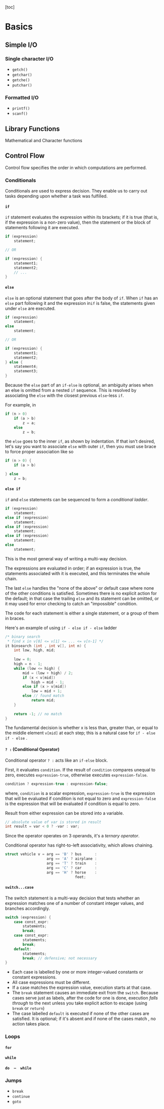 [toc]

# Basics

## Simple I/O

### Single character I/O

- `getch()`
- `getchar()`
- `getche()`
- `putchar()`

### Formatted I/O

- `printf()`
- `scanf()`

## Library Functions

Mathematical and Character functions

## Control Flow

Control flow specifies the order in which computations are performed.

### Conditionals

Conditionals are used to express decision. They enable us to carry out tasks depending upon whether a task was fulfilled.

#### `if`

`if` statement evaluates the expression within its brackets; if it is true (that is, if the expression is a non-zero value), then the statement or the block of statements following it are executed.

```c
if (expression)
    statement;

// OR

if (expression) {
    statement1;
    statement2;
    // ...
}
```



#### `else`

`else` is an optional statement that goes after the body of `if`. When  `if` has an `else`  part following it and the expression in`if` is false, the statements given under `else` are executed.

```c
if (expression)
    statement;
else
    statement;

// OR

if (expression) {
    statement1;
    statement2;
} else {
    statement4;
    statement3;
}
```

Because the `else` part of an `if-else`	is optional, an ambiguity arises when an else is omitted from a nested `if` sequence. This is resolved by associating the `else` with the closest previous `else`-less `if`.

For example, in

```c
if (n > 0)
    if (a > b)
        z = a;
	else
        z = b;
```

the `else` goes to the inner `if`, as shown by indentation. If that isn't desired, let's say you want to associate `else` with outer `if`, then you must use brace to force proper association like so

```c
if (n > 0) {
    if (a > b)

} else
    z = b;
```



 #### `else if`

`if` and `else` statements can be sequenced to form a *conditional ladder*.

```c
if (expression)
    statement;
else if (expression)
    statement;
else if (expression)
    statement;
else if (expression)
    statement;
else
    statement;
```

This is the most general way of writing a multi-way decision.

The expressions are evaluated in order; if an expression is true, the statements associated with it is executed, and this terminates the whole chain.

The last `else` handles the "none of the above" or default case where none of the other conditions is satisfied. Sometimes there is no explicit action for the default; in that case the trailing `else` and its statement can be omitted, or it may used for error checking to catch an "impossible" condition.

The code for each statement is either a single statement, or a group of them in braces.

Here's an example of using `if - else if - else` ladder

```c
/* binary search
 * find x in v[0] <= v[1] <= ... <= v[n-1] */
it binsearch (int , int v[], int n) {
    int low, high, mid;
    
    low = 0;
    high = n - 1;
    while (low <= high) {
        mid = (low + high) / 2;
        if (x < v[mid])
            high = mid - 1;
        else if (x > v[mid])
            low = mid + 1;
        else // found match
            return mid;
    }
    
    return -1; // no match
}
```

The fundamental decision is whether x is less than, greater than, or equal to the middle element `v[mid]` at each step; this is a natural case for  `if - else if - else` .



#### `? :` (Conditional Operator)

Conditional operator `? :` acts like an `if-else` block. 

First, it evaluates `condition`. If the result of `condition` compares unequal to zero, executes `expression-true`, otherwise executes `expression-false`.

```c
condition ? expression-true : expression-false;
```

where, `condition` is a scalar expression, `expression-true` is the expression that will be evaluated if condition is not equal to zero and `expression-false` is the expression that will be evaluated if condition is equal to zero.

Result from either expression can be stored into a variable.

``` c
// absolute value of var is stored in result
int result = var < 0 ? -var : var;
```

Since the operator operates on  3 operands, it's a *ternary operator*.

Conditional operator has right-to-left associativity, which allows chaining.

```c
struct vehicle v = arg == 'B' ? bus      :
                   arg == 'A' ? airplane :
                   arg == 'T' ? train    :
                   arg == 'C' ? car      :
                   arg == 'H' ? horse    :
                                feet;
```



#### `switch...case`

The switch statement is a multi-way decision that tests whether an expression matches one of a number of constant integer values, and branches accordingly.

```c
switch (expression) {
    case const_expr: 
        statements;
        break;
    case const_expr:
        statements;
        break;
    default: 
        statements;
        break; // defensive; not necessary
}
```



- Each case is labelled by one or more integer-valued constants or constant expressions. 
- All case expressions must be different.
- If a case matches the expression value, execution starts at that case. 
- The `break` statement causes an immediate exit from the `switch`. Because cases serve just as labels, after the code for one is done, execution *falls through* to the next unless you take explicit action to escape (using `break` or `return`)
- The case labelled `default` is executed if none of the other cases are satisfied. It is optional; if it's absent and if none of the cases match , no action takes place.

### Loops

#### `for`

#### `while`

#### `do  –  while`

### Jumps

- `break`
- `continue`
- `goto`

